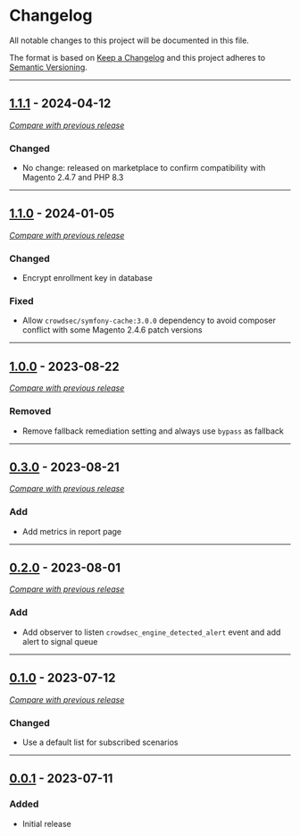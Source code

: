 # Changelog
All notable changes to this project will be documented in this file.

The format is based on [Keep a Changelog](https://keepachangelog.com/en)
and this project adheres to [Semantic Versioning](https://semver.org/spec/v2.0.0.html).

---

## [1.1.1](https://github.com/crowdsecurity/magento-cs-extension/releases/tag/v1.1.1) - 2024-04-12
[_Compare with previous release_](https://github.com/crowdsecurity/magento-cs-extension/compare/v1.1.0...v1.1.1)


### Changed

- No change: released on marketplace to confirm compatibility with Magento 2.4.7 and PHP 8.3

---

## [1.1.0](https://github.com/crowdsecurity/magento-cs-extension/releases/tag/v1.1.0) - 2024-01-05
[_Compare with previous release_](https://github.com/crowdsecurity/magento-cs-extension/compare/v1.0.0...v1.1.0)


### Changed

- Encrypt enrollment key in database

### Fixed

- Allow `crowdsec/symfony-cache:3.0.0` dependency to avoid composer conflict with some Magento 2.4.6 patch versions

---


## [1.0.0](https://github.com/crowdsecurity/magento-cs-extension/releases/tag/v1.0.0) - 2023-08-22
[_Compare with previous release_](https://github.com/crowdsecurity/magento-cs-extension/compare/v0.3.0...v1.0.0)


### Removed

- Remove fallback remediation setting and always use `bypass` as fallback

---

## [0.3.0](https://github.com/crowdsecurity/magento-cs-extension/releases/tag/v0.3.0) - 2023-08-21
[_Compare with previous release_](https://github.com/crowdsecurity/magento-cs-extension/compare/v0.2.0...v0.3.0)


### Add

- Add metrics in report page

---

## [0.2.0](https://github.com/crowdsecurity/magento-cs-extension/releases/tag/v0.2.0) - 2023-08-01
[_Compare with previous release_](https://github.com/crowdsecurity/magento-cs-extension/compare/v0.1.0...v0.2.0)


### Add

- Add observer to listen `crowdsec_engine_detected_alert` event and add alert to signal queue

---

## [0.1.0](https://github.com/crowdsecurity/magento-cs-extension/releases/tag/v0.1.0) - 2023-07-12
[_Compare with previous release_](https://github.com/crowdsecurity/magento-cs-extension/compare/v0.0.1...v0.1.0)


### Changed

- Use a default list for subscribed scenarios


---

## [0.0.1](https://github.com/crowdsecurity/magento-cs-extension/releases/tag/v0.0.1) - 2023-07-11

### Added
- Initial release
